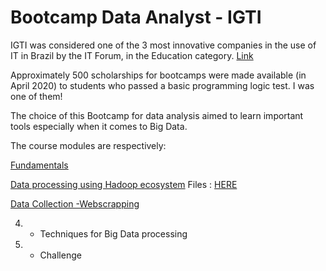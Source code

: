 # Bootcamp Data Analyst - IGTI

IGTI was considered one of the 3 most innovative companies in the use of IT in Brazil by the IT Forum, in the Education category. [Link](https://itforum365.com.br/conheca-os-vencedores-categoria-do-premio-as-100-inovadoras-no-uso-de-ti-2019/)

Approximately 500 scholarships for bootcamps were made available (in April 2020) to students who passed a basic programming logic test. I was one of them!

The choice of this Bootcamp for data analysis aimed to learn important tools especially when it comes to Big Data.

The course modules are respectively:

[Fundamentals](https://github.com/jgoncsilva/IGTI-Bootcamp---Data-Analysis/tree/master/Fundamentals%20-%20Module%201) 

[Data processing using Hadoop ecosystem](https://github.com/jgoncsilva/IGTI-Bootcamp---Data-Analysis/tree/master/Hadoop%20%20-%20Module%202)
Files : [HERE](https://drive.google.com/drive/u/5/folders/1cNMqry11xrtr-z7rqzuCI7msmu7OOksN) 

[Data Collection -Webscrapping](https://github.com/jgoncsilva/IGTI-Bootcamp---Data-Analysis/tree/master/Data%20Collect%20-%20Module%203)

4) - Techniques for Big Data processing
5) - Challenge
